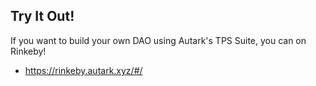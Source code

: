 
## Try It Out!

If you want to build your own DAO using Autark's TPS Suite, you can on Rinkeby! 

- https://rinkeby.autark.xyz/#/
